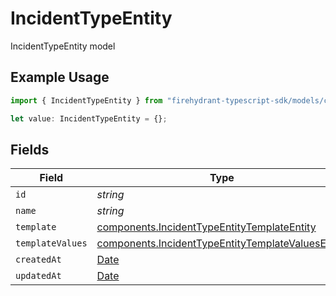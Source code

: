 # IncidentTypeEntity

IncidentTypeEntity model

## Example Usage

```typescript
import { IncidentTypeEntity } from "firehydrant-typescript-sdk/models/components";

let value: IncidentTypeEntity = {};
```

## Fields

| Field                                                                                                                  | Type                                                                                                                   | Required                                                                                                               | Description                                                                                                            |
| ---------------------------------------------------------------------------------------------------------------------- | ---------------------------------------------------------------------------------------------------------------------- | ---------------------------------------------------------------------------------------------------------------------- | ---------------------------------------------------------------------------------------------------------------------- |
| `id`                                                                                                                   | *string*                                                                                                               | :heavy_minus_sign:                                                                                                     | N/A                                                                                                                    |
| `name`                                                                                                                 | *string*                                                                                                               | :heavy_minus_sign:                                                                                                     | N/A                                                                                                                    |
| `template`                                                                                                             | [components.IncidentTypeEntityTemplateEntity](../../models/components/incidenttypeentitytemplateentity.md)             | :heavy_minus_sign:                                                                                                     | N/A                                                                                                                    |
| `templateValues`                                                                                                       | [components.IncidentTypeEntityTemplateValuesEntity](../../models/components/incidenttypeentitytemplatevaluesentity.md) | :heavy_minus_sign:                                                                                                     | N/A                                                                                                                    |
| `createdAt`                                                                                                            | [Date](https://developer.mozilla.org/en-US/docs/Web/JavaScript/Reference/Global_Objects/Date)                          | :heavy_minus_sign:                                                                                                     | N/A                                                                                                                    |
| `updatedAt`                                                                                                            | [Date](https://developer.mozilla.org/en-US/docs/Web/JavaScript/Reference/Global_Objects/Date)                          | :heavy_minus_sign:                                                                                                     | N/A                                                                                                                    |